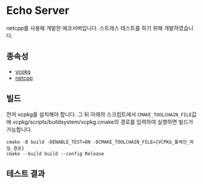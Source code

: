 # Echo Server
netcpp를 사용해 개발한 에코서버입니다. 스트레스 테스트를 하기 위해 개발하였습니다.

## 종속성
- [vcpkg]()
- [netcpp]()

## 빌드
먼저 vcpkg를 설치해야 합니다. 그 뒤 아래의 스크립트에서 `CMAKE_TOOLCHAIN_FILE`값에 vcpkg/scripts/buildsystem/vcpkg.cmake의 경로를 입력하여 실행하면 빌드가 가능합니다.
```shell
cmake -B build -DENABLE_TEST=ON -DCMAKE_TOOLCHAIN_FILE={VCPKG_툴체인_파일_경로}
cmake --build build --config Release
```

## 테스트 결과

